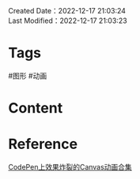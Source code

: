 Created Date：2022-12-17 21:03:24  
Last Modified：2022-12-17 21:03:23

# Tags

#图形 #动画

# Content

# Reference

[CodePen上效果炸裂的Canvas动画合集](https://codepen.io/collection/nZQqEM/3/?cursor=ZD0wJm89MCZwPTEmdj00)
